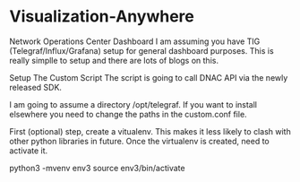 # Visualization-Anywhere
Network Operations Center Dashboard
I am assuming you have TIG (Telegraf/Influx/Grafana) setup for general dashboard purposes. This is really simplle to setup and there are lots of blogs on this.

Setup The Custom Script
The script is going to call DNAC API via the newly released SDK.

I am going to assume a directory /opt/telegraf. If you want to install elsewhere you need to change the paths in the custom.conf file.

First (optional) step, create a vitualenv. This makes it less likely to clash with other python libraries in future. Once the virtualenv is created, need to activate it.

python3 -mvenv env3
source env3/bin/activate
